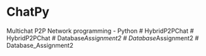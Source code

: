 # ChatPy
Multichat P2P Network programming - Python
#   H y b r i d P 2 P C h a t  
 #   H y b r i d P 2 P C h a t  
 #   D a t a b a s e _ A s s i g n m e n t 2  
 #   D a t a b a s e _ A s s i g n m e n t 2  
 #   D a t a b a s e _ A s s i g n m e n t 2  
 